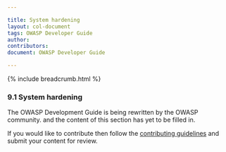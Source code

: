 ```yaml
---

title: System hardening
layout: col-document
tags: OWASP Developer Guide
author:
contributors:
document: OWASP Developer Guide

---
```


{% include breadcrumb.html %}
### 9.1 System hardening

The OWASP Development Guide is being rewritten by the OWASP community.
and the content of this section has yet to be filled in.

If you would like to contribute then follow the 
[contributing guidelines](https://github.com/OWASP/www-project-developer-guide/blob/main/CONTRIBUTING.md)
and submit your content for review.
